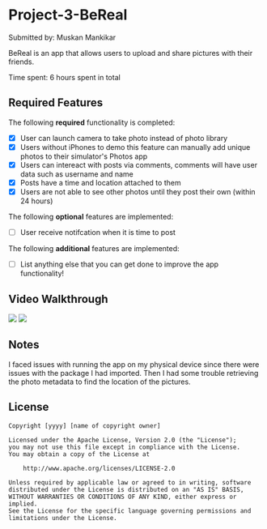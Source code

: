 # Project-3-BeReal
Submitted by: Muskan Mankikar

BeReal is an app that allows users to upload and share pictures with their friends.

Time spent: 6 hours spent in total

## Required Features

The following **required** functionality is completed:

- [x] User can launch camera to take photo instead of photo library
- [x] Users without iPhones to demo this feature can manually add unique photos to their simulator's Photos app
- [x] Users can intereact with posts via comments, comments will have user data such as username and name
- [x] Posts have a time and location attached to them
- [x] Users are not able to see other photos until they post their own (within 24 hours)	
 
The following **optional** features are implemented:

- [ ] User receive notifcation when it is time to post

The following **additional** features are implemented:

- [ ] List anything else that you can get done to improve the app functionality!


## Video Walkthrough

![](https://imgur.com/vXr89qR.gif)
![](https://imgur.com/Xhj30UL.gif)


## Notes

I faced issues with running the app on my physical device since there were issues with the package I had imported. Then I had some trouble retrieving the photo metadata to find the location of the pictures.

## License

    Copyright [yyyy] [name of copyright owner]

    Licensed under the Apache License, Version 2.0 (the "License");
    you may not use this file except in compliance with the License.
    You may obtain a copy of the License at

        http://www.apache.org/licenses/LICENSE-2.0

    Unless required by applicable law or agreed to in writing, software
    distributed under the License is distributed on an "AS IS" BASIS,
    WITHOUT WARRANTIES OR CONDITIONS OF ANY KIND, either express or implied.
    See the License for the specific language governing permissions and
    limitations under the License.
